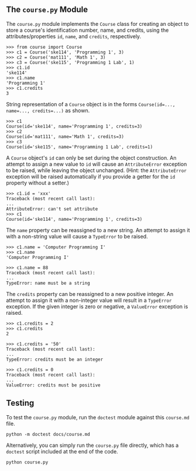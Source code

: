 ## The `course.py` Module

The `course.py` module implements the `Course` class for creating an object to
store a course's identification number, name, and credits, using the
attributes/properties `id`, `name`, and `credits`, respectively.

    >>> from course import Course
    >>> c1 = Course('ske114', 'Programming 1', 3)
    >>> c2 = Course('mat111', 'Math 1', 3)
    >>> c3 = Course('ske115', 'Programming 1 Lab', 1)
    >>> c1.id
    'ske114'
    >>> c1.name
    'Programming 1'
    >>> c1.credits
    3

String representation of a `Course` object is in the forms `Course(id=...,
name=..., credits=...)` as shown.

    >>> c1
    Course(id='ske114', name='Programming 1', credits=3)
    >>> c2
    Course(id='mat111', name='Math 1', credits=3)
    >>> c3
    Course(id='ske115', name='Programming 1 Lab', credits=1)


A `Course` object's `id` can only be set during the object construction.  An
attempt to assign a new value to `id` will cause an `AttributeError` exception
to be raised, while leaving the object unchanged.  (Hint: the `AttributeError`
exception will be raised automatically if you provide a getter for the `id`
property without a setter.)

    >>> c1.id = 'xxx'
    Traceback (most recent call last):
    ...
    AttributeError: can't set attribute
    >>> c1
    Course(id='ske114', name='Programming 1', credits=3)

The `name` property can be reassigned to a new string.  An attempt to assign
it with a non-string value will cause a `TypeError` to be raised.

    >>> c1.name = 'Computer Programming I'
    >>> c1.name
    'Computer Programming I'

    >>> c1.name = 88
    Traceback (most recent call last):
    ...
    TypeError: name must be a string

The `credits` property can be reassigned to a new positive integer.  An attempt to assign
it with a non-integer value will result in a `TypeError` exception.  If the
given integer is zero or negative, a `ValueError` exception is raised.

    >>> c1.credits = 2
    >>> c1.credits
    2

    >>> c1.credits = '50'
    Traceback (most recent call last):
    ...
    TypeError: credits must be an integer

    >>> c1.credits = 0
    Traceback (most recent call last):
    ...
    ValueError: credits must be positive


## Testing

To test the `course.py` module, run the `doctest` module against this `course.md` file.

    python -m doctest docs/course.md

Alternatively, you can simply run the `course.py` file directly, which has a
`doctest` script included at the end of the code.

    python course.py
